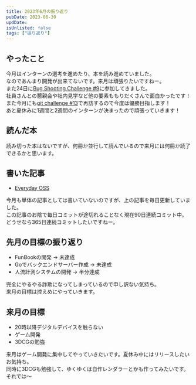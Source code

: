 ```yaml
---
title: 2023年6月の振り返り
pubDate: 2023-06-30
updDate: 
isUnlisted: false
tags: ["振り返り"]
---
```


## やったこと

今月はインターンの選考を進めたり、本を読み進めていました。  
なのであんまり開発が出来てないです。来月は頑張りたいですねー。  
また24日に[Bug Shooting Challenge #9](https://mixil.mixi.co.jp/report/3329)に参加してきました。  
社員さんとの懇親会や社内見学など他の要素ももりだくさんで面白かったです！  
また今月にも[git challenge #13](https://github.com/mixi-git-challenge/publications)で再訪するので今度は優勝目指します！  
あと夏休みに1週間と2週間のインターンが決まったので頑張っていきます！  

## 読んだ本

読み切った本はないですが、何冊か並行して読んでいるので来月には何冊か読了できるかと思います。  

## 書いた記事

- [Everyday OSS](https://yashikota.com/blog/oss)

今月も単体の記事としては書いていないのですが、上の記事を毎日更新していました。  
この記事のお陰で毎日コミットが途切れることなく現在90日連続コミット中。  
どうせなら365日連続コミットしたいですねー。  

## 先月の目標の振り返り

- FunBookの開発 → 未達成
- Goでバックエンドサーバー作成 → 未達成
- 人流計測システムの開発 → 半分達成

完全にやるやる詐欺になってしまっているので申し訳ない気持ち。  
来月の目標は控えめにやっていきます。  

## 来月の目標

- 20時以降デジタルデバイスを触らない  
- ゲーム開発
- 3DCGの勉強

来月はゲーム開発に集中してやっていきたいです。夏休み中にはリリースしたいお気持ち。  
同時に3DCGも勉強して、ゆくゆくは自作レンダラーとかも作ってみたいです。  
それでは～  
